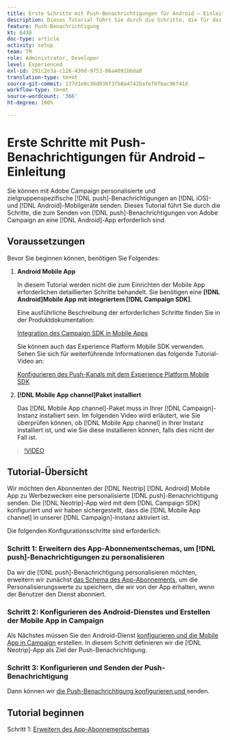 ```yaml
---
title: Erste Schritte mit Push-Benachrichtigungen für Android – Einleitung
description: Dieses Tutorial führt Sie durch die Schritte, die für das Senden von Push-Benachrichtigungen von Adobe Campaign und den Empfang dieser Benachrichtigungen in Ihrer Android-App erforderlich sind.
feature: Push-Benachrichtigung
kt: 6438
doc-type: article
activity: setup
team: TM
role: Administrator, Developer
level: Experienced
exl-id: 291c2e3a-c126-439d-9753-06a4091bbda0
translation-type: tm+mt
source-git-commit: 137d1e0c36d038f3fb8a4742bafef6fbac96f41d
workflow-type: tm+mt
source-wordcount: '366'
ht-degree: 100%

---
```


# Erste Schritte mit Push-Benachrichtigungen für Android – Einleitung

Sie können mit Adobe Campaign personalisierte und zielgruppenspezifische [!DNL push]-Benachrichtigungen an [!DNL iOS]- und [!DNL Android]-Mobilgeräte senden. Dieses Tutorial führt Sie durch die Schritte, die zum Senden von [!DNL push]-Benachrichtigungen von Adobe Campaign an eine [!DNL Android]-App erforderlich sind.

## Voraussetzungen

Bevor Sie beginnen können, benötigen Sie Folgendes:

1) **Android Mobile App**

   In diesem Tutorial werden nicht die zum Einrichten der Mobile App erforderlichen detaillierten Schritte behandelt. Sie benötigen eine **[!DNL Android]Mobile App mit integriertem [!DNL Campaign SDK]**.

   Eine ausführliche Beschreibung der erforderlichen Schritte finden Sie in der Produktdokumentation:

   [Integration des Campaign SDK in Mobile Apps](https://experienceleague.adobe.com/docs/campaign-classic/using/sending-messages/sending-push-notifications/integrating-campaign-sdk-into-the-mobile-application.html?lang=de)

   Sie können auch das Experience Platform Mobile SDK verwenden. Sehen Sie sich für weiterführende Informationen das folgende Tutorial-Video an:

   [Konfigurieren des Push-Kanals mit dem Experience Platform Mobile SDK](https://experienceleague.adobe.com/docs/campaign-classic-learn/tutorials/sending-messages/push-channel/configure-push-using-aep-mobile-sdk.html?lang=de)

2) **[!DNL Mobile App channel]Paket installiert**

   Das [!DNL Mobile App channel]-Paket muss in Ihrer [!DNL Campaign]-Instanz installiert sein. Im folgenden Video wird erläutert, wie Sie überprüfen können, ob [!DNL Mobile App channel] in Ihrer Instanz installiert ist, und wie Sie diese installieren können, falls dies nicht der Fall ist.

>[!VIDEO](https://video.tv.adobe.com/v/326544?quality=12)

## Tutorial-Übersicht

Wir möchten den Abonnenten der [!DNL Neotrip] [!DNL Android] Mobile App zu Werbezwecken eine personalisierte [!DNL push]-Benachrichtigung senden. Die [!DNL Neotrip]-App wird mit dem [!DNL Campaign SDK] konfiguriert und wir haben sichergestellt, dass die [!DNL Mobile App channel] in unserer [!DNL Campaign]-Instanz aktiviert ist.

Die folgenden Konfigurationsschritte sind erforderlich:

### Schritt 1: Erweitern des App-Abonnementschemas, um [!DNL push]-Benachrichtigungen zu personalisieren

Da wir die [!DNL push]-Benachrichtigung personalisieren möchten, erweitern wir zunächst [das Schema des App-Abonnements](/help/tutorial-getting-started-with-push-notifications-for-android/extending-the-app-subscription-schema.md), um die Personalisierungswerte zu speichern, die wir von der App erhalten, wenn der Benutzer den Dienst abonniert.

### Schritt 2: Konfigurieren des Android-Dienstes und Erstellen der Mobile App in Campaign

Als Nächstes müssen Sie den Android-Dienst [konfigurieren und die Mobile App in Campaign](/help/tutorial-getting-started-with-push-notifications-for-android/configuring-an-android-service-in-campaign.md) erstellen. In diesem Schritt definieren wir die [!DNL Neotrip]-App als Ziel der Push-Benachrichtigung.

### Schritt 3: Konfigurieren und Senden der Push-Benachrichtigung

Dann können wir [die Push-Benachrichtigung konfigurieren und ](/help/tutorial-getting-started-with-push-notifications-for-android/configuring-and-sending-push-notifications.md) senden.

## Tutorial beginnen

Schritt 1: [Erweitern des App-Abonnementschemas](/help/tutorial-getting-started-with-push-notifications-for-android/extending-the-app-subscription-schema.md)
